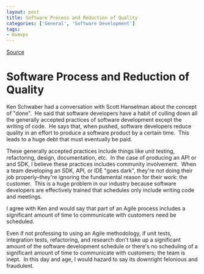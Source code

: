 ```yaml
---
layout: post
title: Software Process and Reduction of Quality
categories: ['General', 'Software Development']
tags:
- msmvps
---
```

[Source](http://blogs.msmvps.com/peterritchie/2008/09/04/software-process-and-reduction-of-quality/ "Permalink to Software Process and Reduction of Quality")

# Software Process and Reduction of Quality

Ken Schwaber had a conversation with Scott Hanselman about the concept of "done".  He said that software developers have a habit of culling down all the generally accepted practices of software development except the writing of code.  He says that, when pushed, software developers reduce quality in an effort to produce a software product by a certain time.  This leads to a huge debt that must eventually be paid.  

These generally accepted practices include things like unit testing, refactoring, design, documentation, etc.  In the case of producing an API or and SDK, I believe these practices includes community involvement.  When a team developing an SDK, API, or IDE "goes dark", they're not doing their job properly–they're ignoring the fundamental reason for their work: the customer.  This is a huge problem in our industry because software developers are effectively trained that schedules only include writing code and meetings. 

I agree with Ken and would say that part of an Agile process includes a significant amount of time to communicate with customers need be scheduled. 

Even if not professing to using an Agile methodology, if unit tests, integration tests, refactoring, and research don't take up a significant amount of the software development schedule or there's no scheduling of a significant amount of time to communicate with customers; the team is inept.  In this day and age, I would hazard to say its downright felonious and fraudulent.


